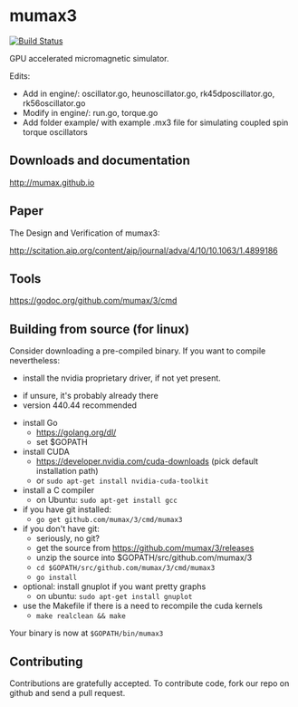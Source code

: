 mumax3 
======
[![Build Status](https://travis-ci.org/mumax/3.svg?branch=master)](https://travis-ci.org/mumax/3)

GPU accelerated micromagnetic simulator.

Edits:
  - Add in engine/: oscillator.go, heunoscillator.go, rk45dposcillator.go, rk56oscillator.go
  - Modify in engine/: run.go, torque.go
  - Add folder example/ with example .mx3 file for simulating coupled spin torque oscillators


Downloads and documentation
---------------------------

http://mumax.github.io


Paper
-----

The Design and Verification of mumax3:

http://scitation.aip.org/content/aip/journal/adva/4/10/10.1063/1.4899186


Tools
-----

https://godoc.org/github.com/mumax/3/cmd


Building from source (for linux)
--------------------

Consider downloading a pre-compiled binary. If you want to compile nevertheless:

  * install the nvidia proprietary driver, if not yet present.
   - if unsure, it's probably already there
   - version 440.44 recommended
  * install Go 
    - https://golang.org/dl/
    - set $GOPATH
  * install CUDA 
    - https://developer.nvidia.com/cuda-downloads (pick default installation path)
    - or `sudo apt-get install nvidia-cuda-toolkit`
  * install a C compiler
    - on Ubuntu: `sudo apt-get install gcc`
  * if you have git installed: 
    - `go get github.com/mumax/3/cmd/mumax3`
  * if you don't have git:
    - seriously, no git?
    - get the source from https://github.com/mumax/3/releases
    - unzip the source into $GOPATH/src/github.com/mumax/3
    - `cd $GOPATH/src/github.com/mumax/3/cmd/mumax3`
    - `go install`
  * optional: install gnuplot if you want pretty graphs
    - on ubuntu: `sudo apt-get install gnuplot`
  * use the Makefile if there is a need to recompile the cuda kernels
    - `make realclean && make`

Your binary is now at `$GOPATH/bin/mumax3`

Contributing
------------

Contributions are gratefully accepted. To contribute code, fork our repo on github and send a pull request.
